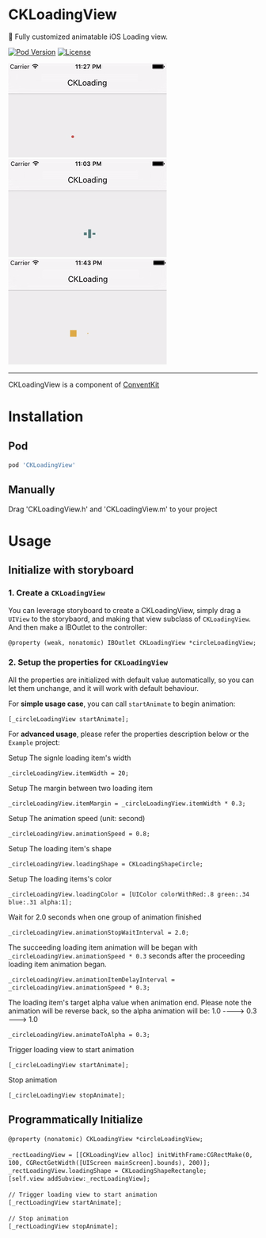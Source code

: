 # CKLoadingView
🎤 Fully customized animatable iOS Loading view.

[![Pod Version](http://img.shields.io/cocoapods/v/CKLoadingView.svg)](http://cocoadocs.org/docsets/CKLoadingView/)
[![License](http://img.shields.io/badge/license-MIT-blue.svg)](http://opensource.org/licenses/MIT)

![circle](Screenshoots/ckloading-circle.gif)  
![rectangle](Screenshoots/ckloading-rect.gif)  
![square](Screenshoots/ckloading-square.gif) 

-----
CKLoadingView is a component of [ConventKit](https://github.com/enix223/ConventKit.git)

# Installation

## Pod
```ruby
pod 'CKLoadingView'
```
  
## Manually

Drag 'CKLoadingView.h' and 'CKLoadingView.m' to your project

# Usage

## Initialize with storyboard

### 1. Create a `CKLoadingView`
You can leverage storyboard to create a CKLoadingView, simply drag a `UIView` to the storybaord, and making that view subclass of `CKLoadingView`. And then make a IBOutlet to the controller:

```objc
@property (weak, nonatomic) IBOutlet CKLoadingView *circleLoadingView;
```

### 2. Setup the properties for `CKLoadingView`

All the properties are initialized with default value automatically, so you can let them unchange, and it will work with default behaviour.

For __simple usage case__, you can call `startAnimate` to begin animation:

```objc
[_circleLoadingView startAnimate];
```

For __advanced usage__, please refer the properties description below or the `Example` project:

Setup The signle loading item's width

```objc
_circleLoadingView.itemWidth = 20;
```

Setup The margin between two loading item

```objc
_circleLoadingView.itemMargin = _circleLoadingView.itemWidth * 0.3;
```

Setup The animation speed (unit: second)

```objc
_circleLoadingView.animationSpeed = 0.8;
```

Setup The loading item's shape

```objc
_circleLoadingView.loadingShape = CKLoadingShapeCircle;
``` 

Setup The loading items's color

```objc
_circleLoadingView.loadingColor = [UIColor colorWithRed:.8 green:.34 blue:.31 alpha:1];
```

Wait for 2.0 seconds when one group of animation finished

```objc
_circleLoadingView.animationStopWaitInterval = 2.0;
```

The succeeding loading item animation will be began with `_circleLoadingView.animationSpeed * 0.3` seconds after the proceeding loading item animation began.

```objc
_circleLoadingView.animationItemDelayInterval = _circleLoadingView.animationSpeed * 0.3;
```

The loading item's target alpha value when animation end. Please note the animation will be reverse back, so the alpha animation will be:  1.0 ----> 0.3 ---> 1.0

```objc
_circleLoadingView.animateToAlpha = 0.3;
```

Trigger loading view to start animation

```objc
[_circleLoadingView startAnimate];
```

Stop animation

```objc
[_circleLoadingView stopAnimate];
```

## Programmatically Initialize

```objc
@property (nonatomic) CKLoadingView *circleLoadingView;

_rectLoadingView = [[CKLoadingView alloc] initWithFrame:CGRectMake(0, 100, CGRectGetWidth([UIScreen mainScreen].bounds), 200)];
_rectLoadingView.loadingShape = CKLoadingShapeRectangle;
[self.view addSubview:_rectLoadingView];

// Trigger loading view to start animation
[_rectLoadingView startAnimate];

// Stop animation
[_rectLoadingView stopAnimate];
```
